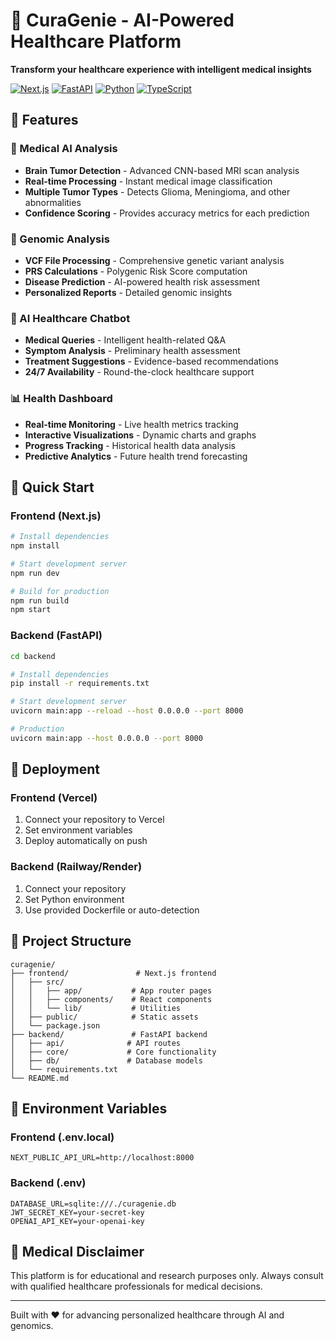 # 🧠 CuraGenie - AI-Powered Healthcare Platform

**Transform your healthcare experience with intelligent medical insights**

[![Next.js](https://img.shields.io/badge/Next.js-15.4.5-black?style=for-the-badge&logo=next.js)](https://nextjs.org/)
[![FastAPI](https://img.shields.io/badge/FastAPI-0.104.1-green?style=for-the-badge&logo=fastapi)](https://fastapi.tiangolo.com/)
[![Python](https://img.shields.io/badge/Python-3.9+-blue?style=for-the-badge&logo=python)](https://python.org/)
[![TypeScript](https://img.shields.io/badge/TypeScript-5.0+-blue?style=for-the-badge&logo=typescript)](https://typescriptlang.org/)

## 🌟 Features

### 🔬 Medical AI Analysis
- **Brain Tumor Detection** - Advanced CNN-based MRI scan analysis
- **Real-time Processing** - Instant medical image classification  
- **Multiple Tumor Types** - Detects Glioma, Meningioma, and other abnormalities
- **Confidence Scoring** - Provides accuracy metrics for each prediction

### 🧬 Genomic Analysis
- **VCF File Processing** - Comprehensive genetic variant analysis
- **PRS Calculations** - Polygenic Risk Score computation
- **Disease Prediction** - AI-powered health risk assessment
- **Personalized Reports** - Detailed genomic insights

### 💬 AI Healthcare Chatbot
- **Medical Queries** - Intelligent health-related Q&A
- **Symptom Analysis** - Preliminary health assessment
- **Treatment Suggestions** - Evidence-based recommendations
- **24/7 Availability** - Round-the-clock healthcare support

### 📊 Health Dashboard
- **Real-time Monitoring** - Live health metrics tracking
- **Interactive Visualizations** - Dynamic charts and graphs
- **Progress Tracking** - Historical health data analysis
- **Predictive Analytics** - Future health trend forecasting

## 🚀 Quick Start

### Frontend (Next.js)
```bash
# Install dependencies
npm install

# Start development server
npm run dev

# Build for production
npm run build
npm start
```

### Backend (FastAPI)
```bash
cd backend

# Install dependencies
pip install -r requirements.txt

# Start development server
uvicorn main:app --reload --host 0.0.0.0 --port 8000

# Production
uvicorn main:app --host 0.0.0.0 --port 8000
```

## 🎯 Deployment

### Frontend (Vercel)
1. Connect your repository to Vercel
2. Set environment variables
3. Deploy automatically on push

### Backend (Railway/Render)
1. Connect your repository
2. Set Python environment
3. Use provided Dockerfile or auto-detection

## 📁 Project Structure

```
curagenie/
├── frontend/               # Next.js frontend
│   ├── src/
│   │   ├── app/           # App router pages
│   │   ├── components/    # React components
│   │   └── lib/           # Utilities
│   ├── public/            # Static assets
│   └── package.json
├── backend/               # FastAPI backend
│   ├── api/              # API routes
│   ├── core/             # Core functionality
│   ├── db/               # Database models
│   └── requirements.txt
└── README.md
```

## 🔧 Environment Variables

### Frontend (.env.local)
```
NEXT_PUBLIC_API_URL=http://localhost:8000
```

### Backend (.env)
```
DATABASE_URL=sqlite:///./curagenie.db
JWT_SECRET_KEY=your-secret-key
OPENAI_API_KEY=your-openai-key
```

## 🏥 Medical Disclaimer

This platform is for educational and research purposes only. Always consult with qualified healthcare professionals for medical decisions.

---

Built with ❤️ for advancing personalized healthcare through AI and genomics.
